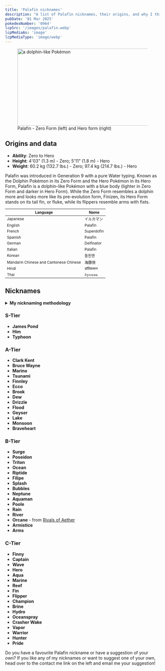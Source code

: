 ```yaml
---
title: 'Palafin nicknames'
description: "A list of Palafin nicknames, their origins, and why I think they're cool."
pubDate: '01 Mar 2025'
pokedexNumber: '0964'
lcpSrc: '/images/palafin.webp'
lcpMediaAs: 'image'
lcpMediaType: 'image/webp'
---
```


<div class="img-center">
	<figure>
		<picture>
			<source srcset="/images/palafin.webp" type="image/webp">
			<img src="/images/palafin.jpg" width="500" height="250" alt="a dolphin-like Pokémon">
			<figcaption>Palafin - Zero Form (left) and Hero form (right)</figcaption>
		</picture>
	</figure>
</div>

## Origins and data
<div class="room-box">
	<div class="room-box-left">
		<ul>
			<li><strong>Ability</strong>: Zero to Hero</li>
			<li><strong>Height</strong>: 4'03" (1.3 m) - Zero; 5'11" (1.8 m) - Hero</li>
			<li><strong>Weight</strong>: 60.2 kg (132.7 lbs.) - Zero; 97.4 kg (214.7 lbs.) - Hero</li>
		</ul>
		<p>Palafin was introduced in Generation 9 with a pure Water typing. Known as the Dolphin Pokémon in its Zero Form and the Hero Pokémon in its Hero Form, Palafin is a dolphin-like Pokémon with a blue body (lighter in Zero Form and darker in Hero Form). While the Zero Form resembles a dolphin more and looks more like its pre-evolution form, Finizen, its Hero Form stands on its tail fin, or fluke, while its flippers resemble arms with fists.</p>
	</div>
	<div class="room-box-right">
		<table class="room-table" style="font-size:12px">
			<thead>
				<tr>
					<th>Language</th>
					<th>Name</th>
				</tr>
			</thead>
			<tbody>
				<tr>
					<td>Japanese</td>
					<td><span lang="ja">イルカマン</span></td>
				</tr>
				<tr>
					<td>English</td>
					<td>Palafin</td>
				</tr>
				<tr>
					<td>French</td>
					<td>Superdofin</td>
				</tr>
				<tr>
					<td>Spanish</td>
					<td>Palafin</td>
				</tr>
				<tr>
					<td>German</td>
					<td>Delfinator</td>
				</tr>
				<tr>
					<td>Italian</td>
					<td>Palafin</td>
				</tr>
				<tr>
					<td>Korean</td>
					<td><span lang="ko">돌핀맨</span></td>
				</tr>
				<tr>
					<td>Mandarin Chinese and Cantonese Chinese</td>
					<td>海豚俠</td>
				</tr>
				<tr>
					<td>Hindi</td>
					<td>डॉल्फ़िमान</td>
				</tr>
				<tr>
					<td>Thai</td>
					<td>อิรุกะแมน</td>
				</tr>
			</tbody>
		</table>
	</div>
</div>

## Nicknames
<section class="deets">
	<details>
	<summary><strong>My nicknaming methodology</strong></summary>
	<ul>
		<li>I rank nicknames by lettered tiers: S, A, B, C, and D. S is the best and D is the worst.</li>
		<li>I may list my inspiration for a nickname so you know where they came from.</li>
	</ul>
	</details>
</section>

### S-Tier

* **James Pond**
* **Him**
* **Typhoon**

### A-Tier

* **Clark Kent**
* **Bruce Wayne**
* **Marino**
* **Tsunami**
* **Finnley**
* **Ecco**
* **Brook**
* **Dew**
* **Drizzle**
* **Flood**
* **Geyser**
* **Lake**
* **Monsoon**
* **Braveheart**

### B-Tier

* **Surge**
* **Poseidon**
* **Triton**
* **Ocean**
* **Riptide**
* **Filipe**
* **Splash**
* **Bubbles**
* **Neptune**
* **Aquaman**
* **Poole**
* **Rain**
* **River**
* **Orcane** - from [Rivals of Aether](/nicknames/themes/rivals-of-aether/)
* **Armistice**
* **Arms**

### C-Tier

* **Finny**
* **Captain**
* **Wave**
* **Hero**
* **Aqua**
* **Marine**
* **Reef**
* **Fin**
* **Flipper**
* **Champion**
* **Brine**
* **Hydro**
* **Oceanspray**
* **Crasher Wake**
* **Vapor**
* **Warrior**
* **Hunter**
* **Pride**

Do you have a favourite Palafin nickname or have a suggestion of your own? If you like any of my nicknames or want to suggest one of your own, head over to the contact me link on the left and email me your suggestion!